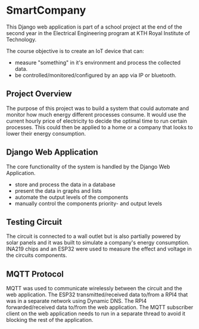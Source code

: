 # SmartCompany
This Django web application is part of a school project at the end of the second year in the Electrical Engineering program at KTH Royal Institute of Technology.

The course objective is to create an IoT device that can: 
  - measure "something" in it's environment and process the collected data. 
  - be controlled/monitored/configured by an app via IP or bluetooth.

## Project Overview
The purpose of this project was to build a system that could automate and monitor how much energy different processes consume. It would use the current hourly price of electricity to decide the optimal time to run certain processes. This could then be applied to a home or a company that looks to lower their energy consumption. 

## Django Web Application
The core functionality of the system is handled by the Django Web Application.
  - store and process the data in a database 
  - present the data in graphs and lists
  - automate the output levels of the components
  - manually control the components priority- and output levels

## Testing Circuit
The circuit is connected to a wall outlet but is also partially powered by solar panels and it was built to simulate a company's energy consumption. INA219 chips and an ESP32 were used to measure the effect and voltage in the circuits components.

## MQTT Protocol
MQTT was used to communicate wirelessly between the circuit and the web application. The ESP32 transmitted/received data to/from a RPI4 that was in a separate network using Dynamic DNS. The RPI4 forwarded/received data to/from the web application. The MQTT subscriber client on the web application needs to run in a separate thread to avoid it blocking the rest of the application. 


